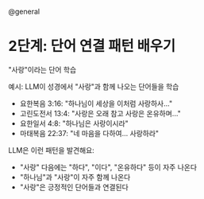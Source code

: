 @general

# 2단계: 단어 연결 패턴 배우기

"사랑"이라는 단어 학습

예시: LLM이 성경에서 "사랑"과 함께 나오는 단어들을 학습

- 요한복음 3:16: "하나님이 세상을 이처럼 사랑하사..."
- 고린도전서 13:4: "사랑은 오래 참고 사랑은 온유하며..."
- 요한일서 4:8: "하나님은 사랑이시라"
- 마태복음 22:37: "네 마음을 다하여... 사랑하라"

LLM은 이런 패턴을 발견해요:

- "사랑" 다음에는 "하다", "이다", "온유하다" 등이 자주 나온다
- "하나님"과 "사랑"이 자주 함께 나온다
- "사랑"은 긍정적인 단어들과 연결된다
